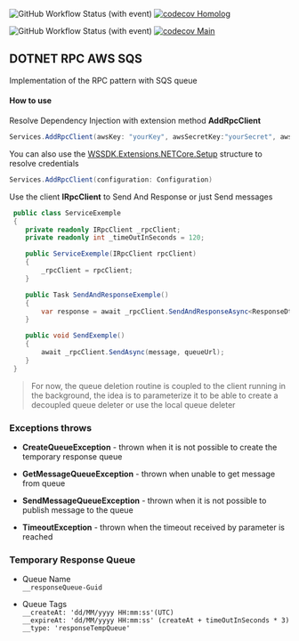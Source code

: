 ![GitHub Workflow Status (with event)](https://img.shields.io/github/actions/workflow/status/mrcplatform/dotnet-rpc-aws-sqs/main.yml?logo=github&label=homolog&cacheSeconds=60)
[![codecov Homolog](https://codecov.io/gh/mrcplatform/dotnet-rpc-aws-sqs/branch/homolog/graph/badge.svg?token=219aebed-874c-4a7e-a428-399e0710c9ca)](https://codecov.io/gh/mrcplatform/dotnet-rpc-aws-sqs)

![GitHub Workflow Status (with event)](https://img.shields.io/github/actions/workflow/status/mrcplatform/dotnet-rpc-aws-sqs/main.yml?logo=github&label=main&cacheSeconds=60)
[![codecov Main](https://codecov.io/gh/mrcplatform/dotnet-rpc-aws-sqs/branch/main/graph/badge.svg?token=219aebed-874c-4a7e-a428-399e0710c9ca)](https://codecov.io/gh/mrcplatform/dotnet-rpc-aws-sqs)

## DOTNET RPC AWS SQS
Implementation of the RPC pattern with SQS queue

#### How to use
Resolve Dependency Injection with extension method **AddRpcClient**
```csharp
Services.AddRpcClient(awsKey: "yourKey", awsSecretKey:"yourSecret", awsRegion: "yourAwsRegion");
```

You can also use the [WSSDK.Extensions.NETCore.Setup](https://docs.aws.amazon.com/sdk-for-net/v3/developer-guide/net-dg-config-netcore.html) structure to resolve credentials
```csharp
Services.AddRpcClient(configuration: Configuration)
```

Use the client **IRpcClient** to Send And Response or just Send messages

```csharp
 public class ServiceExemple
 {
    private readonly IRpcClient _rpcClient;
    private readonly int _timeOutInSeconds = 120;

    public ServiceExemple(IRpcClient rpcClient)
    {
        _rpcClient = rpcClient;
    }

    public Task SendAndResponseExemple()
    {
        var response = await _rpcClient.SendAndResponseAsync<ResponseDto, RequestDto>(message, queueUrl, _timeOutInSeconds);
    }

    public void SendExemple()
    {
        await _rpcClient.SendAsync(message, queueUrl);
    }
 }
```

> For now, the queue deletion routine is coupled to the client running in the background, the idea is to parameterize it to be able to create a decoupled queue deleter or use the local queue deleter

### Exceptions throws

- **CreateQueueException** - thrown when it is not possible to create the temporary response queue

- **GetMessageQueueException** - thrown when unable to get message from queue

- **SendMessageQueueException** - thrown when it is not possible to publish message to the queue

- **TimeoutException** - thrown when the timeout received by parameter is reached

### Temporary Response Queue

- Queue Name  
`__responseQueue-Guid`

- Queue Tags  
`__createAt: 'dd/MM/yyyy HH:mm:ss'(UTC)`   
`__expireAt: 'dd/MM/yyyy HH:mm:ss' (createAt + timeOutInSeconds * 3)`  
`__type: 'responseTempQueue'`  
